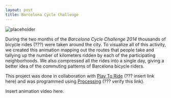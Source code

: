 ```yaml
---
layout: post
title: Barcelona Cycle Challenge
---
```


![placeholder](http://placehold.it/800x400 "Large example image")

During the two months of the *Barcelona Cycle Challenge 2014* thousands of bicycle rides (???) were taken around the city. To visualize all of this activity, we created this animation mapping out the routes that people take and tallying up the number of kilometers ridden by each of the participating neighborhoods. We also compressed all the rides into a single day, giving a better idea of the commuting patterns of Barcelona bicycle riders.

This project was done in collaboration with <a href="?????">Play To Ride</a> (??? insert link here) and was programmed using <a href="http://processing.org">Processing</a> (??? verify this link).

Insert animation video here.